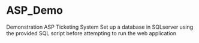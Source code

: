 # ASP_Demo
Demonstration ASP Ticketing System
Set up a database in SQLserver using the provided SQL script before attempting to run the web application

